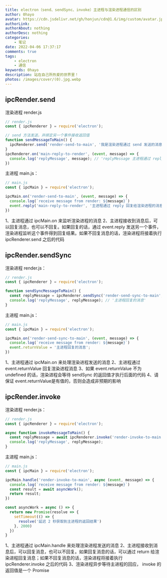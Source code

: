 ```yaml
---
title: electron（send、sendSync、invoke）主进程与渲染进程通信的区别
author: 0hayo
avatar: https://cdn.jsdelivr.net/gh/honjun/cdn@1.6/img/custom/avatar.jpg
authorLink: 
authorAbout: nothing
authorDesc: nothing
categories: 
    - 笔记
date: 2022-04-06 17:37:17
comments: true
tags: 
    - electron
    - 通信
keywords: 0hayo
description: 站在自己所热爱的世界里！
photos: /images/cover/(0).jpg.webp
---
```


## ipcRender.send

渲染进程 render.js

```js
// render.js
const { ipcRenderer } = require('electron');

// send 方法发送，并绑定另一个事件接收返回值
function sendMessageToMain() {
  ipcRenderer.send('render-send-to-main', '我是渲染进程通过 send 发送的消息');
}
ipcRenderer.on('main-reply-to-render', (event, message) => {
  console.log('replyMessage', message); // 'replyMessage 主进程通过 reply 回复给渲染进程的消息'
})
```

主进程 main.js：

```js
// main.js
const { ipcMain } = require('electron');

ipcMain.on('render-send-to-main', (event, message) => {
  console.log(`receive message from render: ${message}`)
  event.reply('main-reply-to-render', '主进程通过 reply 回复给渲染进程的消息')
})
```

1、主进程通过 ipcMain.on 来监听渲染进程的消息
2、主进程接收到消息后，可以回复消息，也可以不回复。如果回复的话，通过 event.reply 发送另一个事件，渲染进程监听这个事件得到回复结果。如果不回复消息的话，渲染进程将接着执行 ipcRenderer.send 之后的代码

## ipcRender.sendSync

渲染进程 render.js：

```js
// render.js
const { ipcRenderer } = require('electron');

function sendSyncMessageToMain() {
  const replyMessage = ipcRenderer.sendSync('render-send-sync-to-main', '我是渲染进程通过 syncSend 发送给主进程的消息');
  console.log('replyMessage', replyMessage); // '主进程回复的消息'
}
```

主进程 main.js：

```js
// main.js
const { ipcMain } = require('electron');

ipcMain.on('render-send-sync-to-main', (event, message) => {
  console.log(`receive message from render: ${message}`)
  event.returnValue = '主进程回复的消息';
})
```

1、主进程通过 ipcMain.on 来处理渲染进程发送的消息
2、主进程通过 event.returnValue 回复渲染进程消息
3、如果 event.returnValue 不为 undefined 的话，渲染进程会等待 sendSync 的返回值才执行后面的代码
4、请保证 event.returnValue是有值的，否则会造成非预期的影响

## ipcRender.invoke

渲染进程 render.js：

```js
// render.js
const { ipcRenderer } = require('electron');

async function invokeMessageToMain() {
  const replyMessage = await ipcRenderer.invoke('render-invoke-to-main', '我是渲染进程通过 invoke 发送的消息');
  console.log('replyMessage', replyMessage);
}
```

主进程 main.js：

```js
// main.js
const { ipcMain } = require('electron');

ipcMain.handle('render-invoke-to-main', async (event, message) => {
  console.log(`receive message from render: ${message}`)
  const result = await asyncWork();
  return result;
})

const asyncWork = async () => {
  return new Promise(resolve => {
    setTimeout(() => {
      resolve('延迟 2 秒获取到主进程的返回结果')
    }, 2000)
  })
}
```

1、主进程通过 ipcMain.handle 来处理渲染进程发送的消息
2、主进程接收到消息后，可以回复消息，也可以不回复。如果回复消息的话，可以通过 return 给渲染进程回复消息；如果不回复消息的话，渲染进程将接着执行 ipcRenderer.invoke 之后的代码
3、渲染进程异步等待主进程的回应， invoke 的返回值是一个 Promise
